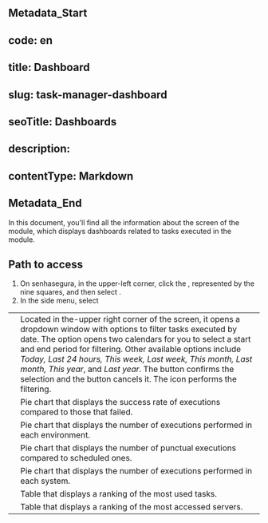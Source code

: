 ## Metadata_Start 
## code: en
## title: Dashboard 
## slug: task-manager-dashboard 
## seoTitle: Dashboards 
## description:  
## contentType: Markdown 
## Metadata_End
In this document, you'll find all the information about the  screen of the  module, which displays dashboards related to tasks executed in the module.

## Path to access
1. On senhasegura, in the upper-left corner, click the , represented by the nine squares, and then select .
2. In the side menu, select 



|  |    |
|----|----|
|  | Located in the-upper right corner of the screen, it opens a dropdown window with options to filter tasks executed by date. The  option opens two calendars for you to select a start and end period for filtering. Other available options include *Today, Last 24 hours, This week, Last week, This month, Last month, This year*, and *Last year*. The  button confirms the selection and the  button cancels it. The  icon performs the filtering. |
|  | Pie chart that displays the success rate of executions compared to those that failed. |
|  | Pie chart that displays the number of executions performed in each environment. |
|  | Pie chart that displays the number of punctual executions compared to scheduled ones.|
| | Pie chart that displays the number of executions performed in each system.|
| | Table that displays a ranking of the most used tasks.|
| | Table that displays a ranking of the most accessed servers.|